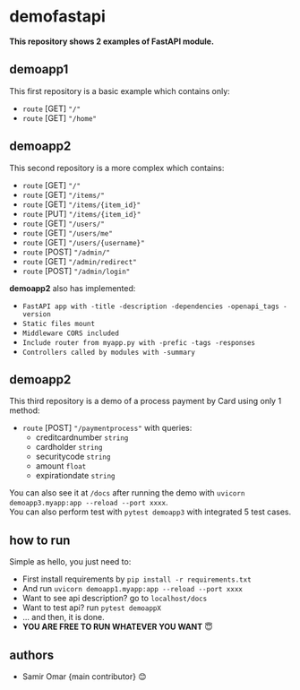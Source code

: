# demofastapi
__This repository shows 2 examples of FastAPI module.__ <br>

## demoapp1
This first repository is a basic example which contains only:
* `route` [GET]  `"/"` <br>
* `route` [GET]  `"/home"` <br>

## demoapp2
This second repository is a more complex which contains:
* `route` [GET]  `"/"` <br>
* `route` [GET]  `"/items/"` <br>
* `route` [GET]  `"/items/{item_id}"` <br>
* `route` [PUT]  `"/items/{item_id}"` <br>
* `route` [GET]  `"/users/"` <br>
* `route` [GET]  `"/users/me"` <br>
* `route` [GET]  `"/users/{username}"` <br>
* `route` [POST] `"/admin/"` <br>
* `route` [GET]  `"/admin/redirect"` <br>
* `route` [POST] `"/admin/login"` <br>

__demoapp2__ also has implemented:
* `FastAPI app with -title -description -dependencies -openapi_tags -version`
* `Static files mount`
* `Middleware CORS included`
* `Include router from myapp.py with -prefic -tags -responses`
* `Controllers called by modules with -summary`

## demoapp2
This third repository is a demo of a process payment by Card using only 1 method:
* `route`   [POST]  `"/paymentprocess"` with queries:
    * creditcardnumber `string` <br>
    * cardholder `string` <br>
    * securitycode `string` <br>
    * amount `float` <br>
    * expirationdate `string` <br>

You can also see it at `/docs` after running the demo with `uvicorn demoapp3.myapp:app --reload --port xxxx`. <br>
You can also perform test with `pytest demoapp3` with integrated 5 test cases.

## how to run
Simple as hello, you just need to:
* First install requirements by `pip install -r requirements.txt` <br>
* And run `uvicorn demoapp1.myapp:app --reload --port xxxx` <br>
* Want to see api description? go to `localhost/docs` <br>
* Want to test api? run `pytest demoappX` <br>
* ... and then, it is done. <br>
* __YOU ARE FREE TO RUN WHATEVER YOU WANT__ :innocent:

## authors
* Samir Omar {main contributor} :blush:
